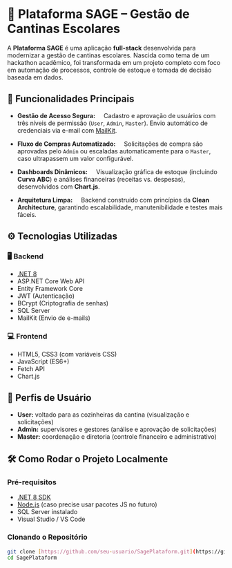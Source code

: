 # 🥗 Plataforma SAGE – Gestão de Cantinas Escolares

A **Plataforma SAGE** é uma aplicação **full-stack** desenvolvida para modernizar a gestão de cantinas escolares. Nascida como tema de um hackathon acadêmico, foi transformada em um projeto completo com foco em automação de processos, controle de estoque e tomada de decisão baseada em dados.

## 📌 Funcionalidades Principais

- **Gestão de Acesso Segura:**  
  Cadastro e aprovação de usuários com três níveis de permissão (`User`, `Admin`, `Master`). Envio automático de credenciais via e-mail com [MailKit](https://github.com/jstedfast/MailKit).

- **Fluxo de Compras Automatizado:**  
  Solicitações de compra são aprovadas pelo `Admin` ou escaladas automaticamente para o `Master`, caso ultrapassem um valor configurável.

- **Dashboards Dinâmicos:**  
  Visualização gráfica de estoque (incluindo **Curva ABC**) e análises financeiras (receitas vs. despesas), desenvolvidos com **Chart.js**.

- **Arquitetura Limpa:**  
  Backend construído com princípios da **Clean Architecture**, garantindo escalabilidade, manutenibilidade e testes mais fáceis.

## ⚙️ Tecnologias Utilizadas

### 🖥️ Backend
- [.NET 8](https://dotnet.microsoft.com/en-us/download/dotnet/8.0)
- ASP.NET Core Web API
- Entity Framework Core
- JWT (Autenticação)
- BCrypt (Criptografia de senhas)
- SQL Server
- MailKit (Envio de e-mails)

### 💻 Frontend
- HTML5, CSS3 (com variáveis CSS)
- JavaScript (ES6+)
- Fetch API
- Chart.js

## 👤 Perfis de Usuário

- **User:** voltado para as cozinheiras da cantina (visualização e solicitações)
- **Admin:** supervisores e gestores (análise e aprovação de solicitações)
- **Master:** coordenação e diretoria (controle financeiro e administrativo)

## 🛠️ Como Rodar o Projeto Localmente

### Pré-requisitos

- [.NET 8 SDK](https://dotnet.microsoft.com/en-us/download)
- [Node.js](https://nodejs.org/) (caso precise usar pacotes JS no futuro)
- SQL Server instalado
- Visual Studio / VS Code

### Clonando o Repositório

```bash
git clone [https://github.com/seu-usuario/SagePlataform.git](https://github.com/seu-usuario/SagePlataform.git)
cd SagePlataform
